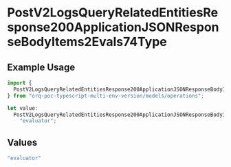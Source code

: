 # PostV2LogsQueryRelatedEntitiesResponse200ApplicationJSONResponseBodyItems2Evals74Type

## Example Usage

```typescript
import {
  PostV2LogsQueryRelatedEntitiesResponse200ApplicationJSONResponseBodyItems2Evals74Type,
} from "orq-poc-typescript-multi-env-version/models/operations";

let value:
  PostV2LogsQueryRelatedEntitiesResponse200ApplicationJSONResponseBodyItems2Evals74Type =
    "evaluator";
```

## Values

```typescript
"evaluator"
```